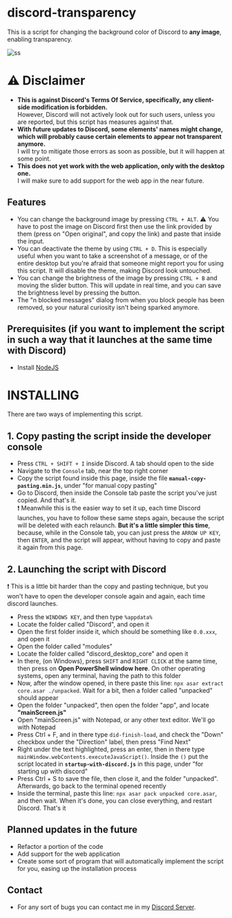 # discord-transparency

This is a script for changing the background color of Discord to <b>any image</b>, enabling transparency.

![ss](https://i.imgur.com/NzwC6UV.png)

# ⚠ Disclaimer

- <b> This is against Discord's Terms Of Service, specifically, any client-side modification is forbidden. </b> <br>
  However, Discord will not actively look out for such users, unless you are reported, but this script has measures against that.
- <b> With future updates to Discord, some elements' names might change, which will probably cause certain elements to appear not transparent anymore. </b> <br>
  I will try to mitigate those errors as soon as possible, but it will happen at some point.
- <b>This does not yet work with the web application, only with the desktop one. </b> <br>
  I will make sure to add support for the web app in the near future.

## Features

- You can change the background image by pressing `CTRL + ALT`.
  ⚠ You have to post the image on Discord first then use the link provided by them (press on "Open original", and copy the link) and paste that inside the input.
- You can deactivate the theme by using `CTRL + D`. This is especially useful when you want to take a screenshot of a message, or of the entire desktop but you're afraid that someone might report you for using this script. It will disable the theme, making Discord look untouched.
- You can change the brightness of the image by pressing `CTRL + B` and moving the slider button. This will update in real time, and you can save the brightness level by pressing the button.
- The "n blocked messages" dialog from when you block people has been removed, so your natural curiosity isn't being sparked anymore.

## Prerequisites (if you want to implement the script in such a way that it launches at the same time with Discord)

- Install [NodeJS](https://nodejs.org)

# INSTALLING

There are two ways of implementing this script.

## 1. Copy pasting the script inside the developer console

- Press `CTRL + SHIFT + I` inside Discord. A tab should open to the side
- Navigate to the `Console` tab, near the top right corner
- Copy the script found inside this page, inside the file <b>`manual-copy-pasting.min.js`</b>, under "for manual copy pasting"
- Go to Discord, then inside the Console tab paste the script you've just copied. And that's it. <br>
  ❗ Meanwhile this is the easier way to set it up, each time Discord launches, you have to follow these same steps again, because the script will be deleted with each relaunch. <b>But it's a little simpler this time</b>, because, while in the Console tab, you can just press the `ARROW UP KEY`, then `ENTER`, and the script will appear, without having to copy and paste it again from this page.

## 2. Launching the script with Discord

❗ This is a little bit harder than the copy and pasting technique, but you won't have to open the developer console again and again, each time discord launches.

- Press the `WINDOWS KEY`, and then type `%appdata%`
- Locate the folder called "Discord", and open it
- Open the first folder inside it, which should be something like `0.0.xxx`, and open it
- Open the folder called "modules"
- Locate the folder called "discord_desktop_core" and open it
- In there, (on Windows), press `SHIFT` and `RIGHT CLICK` at the same time, then press on <b>Open PowerShell window here</b>. On other operating systems, open any terminal, having the path to this folder
- Now, after the window opened, in there paste this line: `npx asar extract core.asar ./unpacked`. Wait for a bit, then a folder called "unpacked" should appear
- Open the folder "unpacked", then open the folder "app", and locate <b>"mainScreen.js"</b>
- Open "mainScreen.js" with Notepad, or any other text editor. We'll go with Notepad
- Press Ctrl + F, and in there type `did-finish-load`, and check the "Down" checkbox under the "Direction" label, then press "Find Next"
- Right under the text highlighted, press an enter, then in there type `mainWindow.webContents.executeJavaScript()`. Inside the `()` put the script located in <b>`startup-with-discord.js`</b> in this page, under "for starting up with discord"
- Press Ctrl + S to save the file, then close it, and the folder "unpacked". Afterwards, go back to the terminal opened recently
- Inside the terminal, paste this line: `npx asar pack unpacked core.asar`, and then wait. When it's done, you can close everything, and restart Discord. That's it

## Planned updates in the future

- Refactor a portion of the code
- Add support for the web application
- Create some sort of program that will automatically implement the script for you, easing up the installation process

## Contact

- For any sort of bugs you can contact me in my [Discord Server](https://discord.gg/Bd2JnFB).
